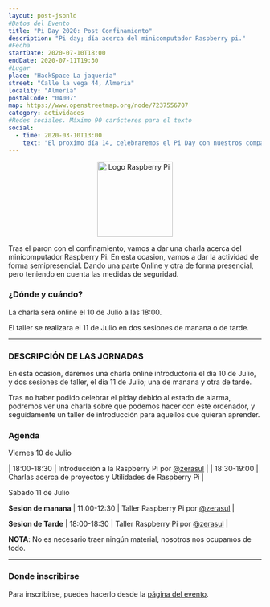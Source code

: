 ```yaml
---
layout: post-jsonld
#Datos del Evento
title: "Pi Day 2020: Post Confinamiento"
description: "Pi day; día acerca del minicomputador Raspberry pi."
#Fecha
startDate: 2020-07-10T18:00
endDate: 2020-07-11T19:30
#Lugar
place: "HackSpace La jaquería"
street: "Calle la vega 44, Almeria"
locality: "Almería"
postalCode: "04007"
map: https://www.openstreetmap.org/node/7237556707
category: actividades
#Redes sociales. Máximo 90 carácteres para el texto
social:
  - time: 2020-03-10T13:00
    text: "El proximo día 14, celebraremos el Pi Day con nuestros compañeros de @LaJaqueria."
---
```


<p align="center">
  <img style="width:150px;" src="https://cdn.worldvectorlogo.com/logos/raspberry-pi.svg" alt="Logo Raspberry Pi" />
</p>

 Tras el paron con el confinamiento, vamos a dar una charla acerca del minicomputador Raspberry Pi. En esta ocasion, vamos a dar la actividad de forma semipresencial. Dando una parte Online y otra de forma presencial, pero teniendo en cuenta las medidas de seguridad.




### ¿Dónde y cuándo?

La charla sera online el 10 de Julio a las 18:00.

El taller se realizara el 11 de Julio en dos sesiones de manana o de tarde.

---

### DESCRIPCIÓN DE LAS JORNADAS

En esta ocasion, daremos una charla online introductoria el dia 10 de Julio, y dos sesiones de taller, el dia 11 de Julio; una de manana y otra de tarde.

Tras no haber podido celebrar el piday debido al estado de alarma, podremos ver una charla sobre que podemos hacer con este ordenador, y seguidamente un taller de introducción para aquellos que quieran aprender.

### Agenda

Viernes 10 de Julio

| 18:00-18:30 | Introducción a la Raspberry Pi por  [@zerasul](https://twitter.com/zerasul) |
| 18:30-19:00 | Charlas acerca de proyectos y Utilidades de Raspberry Pi |

Sabado 11 de Julio


**Sesion de manana**
| 11:00-12:30 | Taller Raspberry Pi por  [@zerasul](https://twitter.com/zerasul) |


**Sesion de Tarde**
| 18:00-18:30 | Taller Raspberry Pi por [@zerasul](https://twitter.com/zerasul) |

**NOTA**: No es necesario traer ningún material, nosotros nos ocupamos de todo.

---

### Donde inscribirse

Para inscribirse, puedes hacerlo desde la [página del evento](https://lajaqueria.org/actividades/2020/07/10/pi-day-2020.html).


